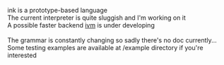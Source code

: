 ink is a prototype-based language<br>
The current interpreter is quite sluggish and I'm working on it<br>
A possible faster backend [ivm](https://github.com/rod-lin/ivm "ivm") is under developing<br><br>
The grammar is constantly changing so sadly there's no doc currently...<br>
Some testing examples are available at /example directory if you're interested
